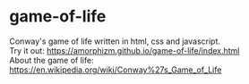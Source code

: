 # game-of-life
Conway's game of life written in html, css and javascript.<br>
Try it out: https://amorphizm.github.io/game-of-life/index.html<br>
About the game of life: https://en.wikipedia.org/wiki/Conway%27s_Game_of_Life
